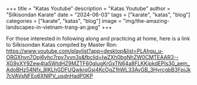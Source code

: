 +++
title = "Katas Youtube"
description = "Katas Youtube"
author = "Silkisondan Karate"
date = "2024-06-03"
tags = ["karate", "katas", "blog"]
categories = ["karate", "katas", "blog"]
image = "img/the-amazing-landscapes-in-vietnam-trang-an.jpeg"
+++

For those interested in following along and practicing at home, here is a link to Silkisondan Katas compiled by Master Ron:  
https://www.youtube.com/playlist?app=desktop&list=PLAhgu_u-ORGXhyn7Opj6yhc7rpv7vvn3s&fbclid=IwZXh0bgNhZW0CMTEAAR3--XG9xXY9Zew4taSWtdHZ9MZTF60qIugKrGxTN64a8FLKKipkdEPIs30_aem_AdoBHz54Nfx_8lKLhGDFUQwkrqGsj4KcOgZ1hWL33AvGB_3HyrcgbB3FpiJk7cVAVsNFEo6XNlPV_usdnHadP0KP
